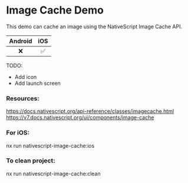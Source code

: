 # Image Cache Demo

This demo can cache an image using the NativeScript Image Cache API.

| Android |        iOS         |
| :-----: | :----------------: |
|   :x:   | :white_check_mark: |

TODO:
* Add icon
* Add launch screen

### Resources:

https://docs.nativescript.org/api-reference/classes/imagecache.html
https://v7.docs.nativescript.org/ui/components/image-cache


### For iOS:

nx run nativescript-image-cache:ios

### To clean project:

nx run nativescript-image-cache:clean


